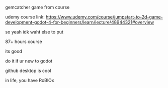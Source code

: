 gemcatcher game from course

udemy course link:
https://www.udemy.com/course/jumpstart-to-2d-game-development-godot-4-for-beginners/learn/lecture/48944321#overview

so yeah idk waht else to put


87+ hours course


its good


do it if ur new to godot





github desktop is cool






in life, you have RoBlOx
